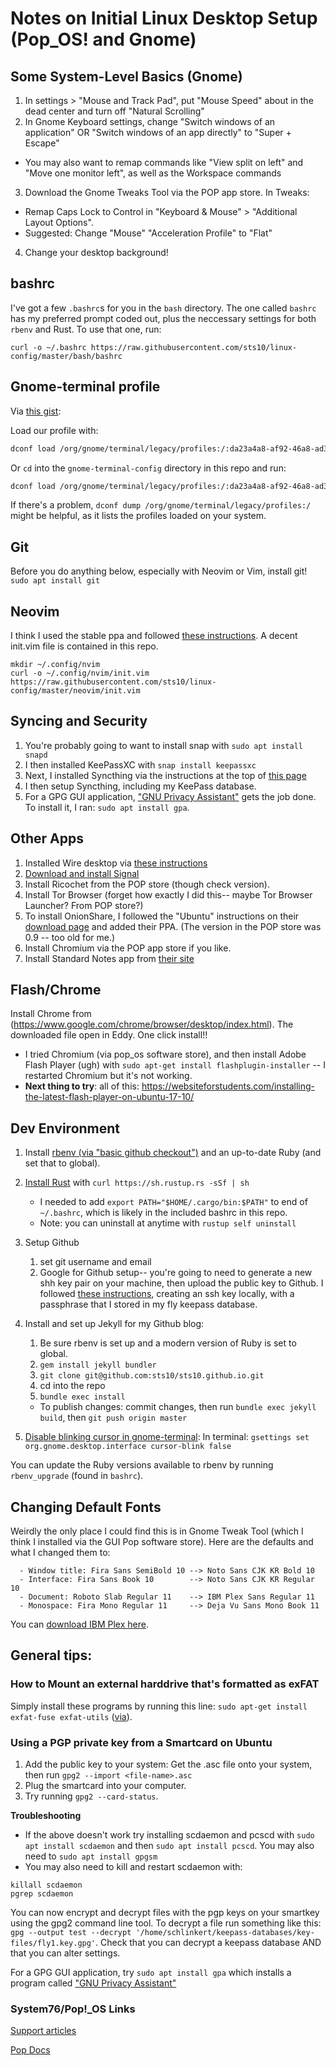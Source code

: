 # Notes on Initial Linux Desktop Setup (Pop_OS! and Gnome)

## Some System-Level Basics (Gnome)
1. In settings > "Mouse and Track Pad", put "Mouse Speed" about in the dead center and turn off "Natural Scrolling"
2. In Gnome Keyboard settings, change "Switch windows of an application" OR "Switch windows of an app directly" to "Super + Escape"
  - You may also want to remap commands like "View split on left" and "Move one monitor left", as well as the Workspace commands
3. Download the Gnome Tweaks Tool via the POP app store. In Tweaks:
  - Remap Caps Lock to Control in "Keyboard & Mouse" > "Additional Layout Options". 
  - Suggested: Change "Mouse" "Acceleration Profile" to "Flat"
4. Change your desktop background!

## bashrc

I've got a few `.bashrc`s for you in the `bash` directory. The one called `bashrc` has my preferred prompt coded out, plus the neccessary settings for both `rbenv` and Rust. To use that one, run:

```
curl -o ~/.bashrc https://raw.githubusercontent.com/sts10/linux-config/master/bash/bashrc
```

## Gnome-terminal profile

Via [this gist](https://gist.github.com/reavon/0bbe99150810baa5623e5f601aa93afc): 

Load our profile with: 

```bash
dconf load /org/gnome/terminal/legacy/profiles:/:da23a4a8-af92-46a8-ad3e-65fa07a0e113/ < gnome-terminal-config/pink-moon-profile.dconf
```

Or `cd` into the `gnome-terminal-config` directory in this repo and run:

```bash
dconf load /org/gnome/terminal/legacy/profiles:/:da23a4a8-af92-46a8-ad3e-65fa07a0e113/ < pink-moon-profile.dconf
```

If there's a problem, `dconf dump /org/gnome/terminal/legacy/profiles:/` might be helpful, as it lists the profiles loaded on your system.

## Git

Before you do anything below, especially with Neovim or Vim, install git! `sudo apt install git`

## Neovim

I think I used the stable ppa and followed [these instructions](https://github.com/neovim/neovim/wiki/Installing-Neovim#ubuntu). A decent init.vim file is contained in this repo. 

```
mkdir ~/.config/nvim
curl -o ~/.config/nvim/init.vim https://raw.githubusercontent.com/sts10/linux-config/master/neovim/init.vim
```

## Syncing and Security
1. You're probably going to want to install snap with `sudo apt install snapd`
2. I then installed KeePassXC with `snap install keepassxc`
3. Next, I installed Syncthing via the instructions at the top of [this page](https://apt.syncthing.net/)
4. I then setup Syncthing, including my KeePass database. 
5. For a GPG GUI application, ["GNU Privacy Assistant"](https://help.ubuntu.com/community/GnuPrivacyGuardHowto#Graphical_Interfaces) gets the job done. To install it, I ran: `sudo apt install gpa`.

## Other Apps
1. Installed Wire desktop via [these instructions](https://medium.com/@wireapp/a-step-forward-for-wire-for-linux-52f0538cac15)
2. [Download and install Signal](https://signal.org/download/)
3. Install Ricochet from the POP store (though check version).
4. Install Tor Browser (forget how exactly I did this-- maybe Tor Browser Launcher? From POP store?)
5. To install OnionShare, I followed the "Ubuntu" instructions on their [download page](https://onionshare.org/#downloads) and added their PPA. (The version in the POP store was 0.9 -- too old for me.) 
6. Install Chromium via the POP app store if you like.
7. Install Standard Notes app from [their site](https://standardnotes.org/getting-started?downloaded=linux)

## Flash/Chrome
Install Chrome from (https://www.google.com/chrome/browser/desktop/index.html). The downloaded file open in Eddy. One click install!!
- I tried Chromium (via pop_os software store), and then install Adobe Flash Player (ugh) with `sudo apt-get install flashplugin-installer` -- I restarted Chromium but it's not working.
- **Next thing to try**: all of this: https://websiteforstudents.com/installing-the-latest-flash-player-on-ubuntu-17-10/

## Dev Environment
1. Install [rbenv (via "basic github checkout")](https://github.com/rbenv/rbenv#basic-github-checkout) and an up-to-date Ruby (and set that to global).
2. [Install Rust](https://www.rust-lang.org/en-US/install.html) with `curl https://sh.rustup.rs -sSf | sh`
    - I needed to add `export PATH="$HOME/.cargo/bin:$PATH"` to end of `~/.bashrc`, which is likely in the included bashrc in this repo.
    - Note: you can uninstall at anytime with `rustup self uninstall`
3. Setup Github
   1. set git username and email
   2. Google for Github setup-- you're going to need to generate a new shh key pair on your machine, then upload the public key to Github. I followed [these instructions](https://help.github.com/articles/generating-a-new-ssh-key-and-adding-it-to-the-ssh-agent/), creating an ssh key locally, with a passphrase that I stored in my fly keepass database.
4. Install and set up Jekyll for my Github blog:
   1. Be sure rbenv is set up and a modern version of Ruby is set to global.
   2. `gem install jekyll bundler`
   3. `git clone git@github.com:sts10/sts10.github.io.git`
   4. cd into the repo
   5. `bundle exec install`

   - To publish changes: commit changes, then run `bundle exec jekyll build`, then `git push origin master`
5. [Disable blinking cursor in gnome-terminal](https://askubuntu.com/a/947573): In terminal: `gsettings set org.gnome.desktop.interface cursor-blink false`

You can update the Ruby versions available to rbenv by running `rbenv_upgrade` (found in `bashrc`).

## Changing Default Fonts
Weirdly the only place I could find this is in Gnome Tweak Tool (which I think I installed via the GUI Pop software store). Here are the defaults and what I changed them to:
```
  - Window title: Fira Sans SemiBold 10 --> Noto Sans CJK KR Bold 10
  - Interface: Fira Sans Book 10        --> Noto Sans CJK KR Regular 10
  - Document: Roboto Slab Regular 11    --> IBM Plex Sans Regular 11
  - Monospace: Fira Mono Regular 11     --> Deja Vu Sans Mono Book 11
```

You can [download IBM Plex here](https://github.com/IBM/plex).

## General tips:

### How to Mount an external harddrive that's formatted as exFAT
Simply install these programs by running this line: `sudo apt-get install exfat-fuse exfat-utils` ([via](https://www.reddit.com/r/Ubuntu/comments/6r954q/mount_exfat_drive_in_ubuntu_1704/)). 

### Using a PGP private key from a Smartcard on Ubuntu

1. Add the public key to your system: Get the .asc file onto your system, then run `gpg2 --import <file-name>.asc`
2. Plug the smartcard into your computer.
3. Try running `gpg2 --card-status`. 

**Troubleshooting**
- If the above doesn't work try installing scdaemon and pcscd with `sudo apt install scdaemon` and then `sudo apt install pcscd`. You may also need to `sudo apt install gpgsm`
- You may also need to kill and restart scdaemon with:
```
killall scdaemon
pgrep scdaemon
```

You can now encrypt and decrypt files with the pgp keys on your smartkey using the gpg2 command line tool. To decrypt a file run something like this: `gpg --output test --decrypt '/home/schlinkert/keepass-databases/key-files/fly1.key.gpg'`. Check that you can decrypt a keepass database AND that you can alter settings.

For a GPG GUI application, try `sudo apt install gpa` which installs a program called ["GNU Privacy Assistant"](https://help.ubuntu.com/community/GnuPrivacyGuardHowto#Graphical_Interfaces)

### System76/Pop!\_OS Links

[Support articles](http://support.system76.com/articles/)

[Pop Docs](http://pop.system76.com/docs/)
